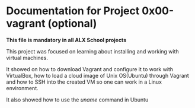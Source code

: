 # Documentation for Project 0x00-vagrant (optional)

**This file is mandatory in all ALX School projects**

This project was focused on learning about installing and working with virtual machines.

It showed on  how to download Vagrant and configure it to work with VirtualBox, how to load a cloud image of Unix OS(Ubuntu) through Vagrant and how to SSH into the created VM so one can work in a Linux environment.

It also showed how to use the *uname* command in Ubuntu